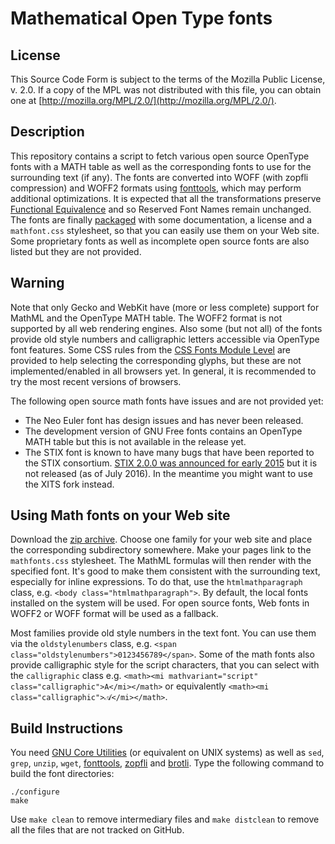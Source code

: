 Mathematical Open Type fonts
============================

License
-------

This Source Code Form is subject to the terms of the Mozilla Public
License, v. 2.0. If a copy of the MPL was not distributed with this
file, you can obtain one at
[http://mozilla.org/MPL/2.0/](http://mozilla.org/MPL/2.0/).

Description
-----------

This repository contains a script to fetch various open source OpenType fonts
with a MATH table as well as the corresponding fonts to use for the surrounding
text (if any). The fonts are converted into WOFF (with zopfli compression) and
WOFF2 formats using
[fonttools](https://github.com/behdad/fonttools), which may perform additional
optimizations. It is expected that all the transformations preserve
[Functional Equivalence](http://scripts.sil.org/cms/scripts/page.php?site_id=nrsi&id=OFL_web_fonts_and_RFNs#33301a9c)
and so Reserved Font Names remain unchanged. The fonts are finally
[packaged](https://github.com/fred-wang/MathFonts/archive/gh-pages.zip) with
some documentation, a license and a `mathfont.css` stylesheet, so that you can
easily use them on your Web site. Some proprietary fonts as well as incomplete
open source fonts are also listed but they are not provided.

Warning
-------

Note that only Gecko and WebKit have (more or less complete) support for MathML
and the OpenType MATH table. The WOFF2 format is not supported by all web
rendering engines.
Also some (but not all) of the fonts provide old style numbers and calligraphic
letters accessible via OpenType font features. Some CSS rules from the
[CSS Fonts Module Level](http://dev.w3.org/csswg/css-fonts/)
are provided to help selecting the corresponding glyphs, but these are not
implemented/enabled in all browsers yet.
In general, it is recommended to try the most recent versions of browsers.

The following open source math fonts have issues and are not provided yet:
- The Neo Euler font has design issues and has never been released.
- The development version of GNU Free fonts contains an OpenType MATH table
  but this is not available in the release yet.
- The STIX font is known to have many bugs that have been reported to the
  STIX consortium.
  [STIX 2.0.0 was announced for early 2015](http://www.stixfonts.org/)
  but it is not released (as of July 2016). In the meantime you might
  want to use the XITS fork instead.

Using Math fonts on your Web site
---------------------------------

Download the
[zip archive](https://github.com/fred-wang/MathFonts/archive/gh-pages.zip).
Choose one family for your web site and place the corresponding subdirectory
somewhere.
Make your pages link to the `mathfonts.css` stylesheet. The MathML formulas
will then render with the specified font. It's good to make them consistent
with the surrounding text, especially for inline expressions. To do that,
use the `htmlmathparagraph` class, e.g. `<body class="htmlmathparagraph">`.
By default, the local fonts installed on the system will be used. For open
source fonts, Web fonts in WOFF2 or WOFF format will be used as a fallback.

Most families provide old style numbers in the text font. You can use them via
the `oldstylenumbers` class, e.g.
`<span class="oldstylenumbers">0123456789</span>`. Some of the math fonts also
provide calligraphic style for the script characters, that you can select
with the `calligraphic` class e.g.
`<math><mi mathvariant="script" class="calligraphic">A</mi></math>` or
equivalently `<math><mi class="calligraphic">𝒜</mi></math>`.

Build Instructions
------------------

You need [GNU Core Utilities](https://en.wikipedia.org/wiki/GNU_Core_Utilities)
(or equivalent on UNIX systems) as well as `sed`, `grep`, `unzip`, `wget`,
[fonttools](https://github.com/behdad/fonttools),
[zopfli](https://github.com/anthrotype/py-zopfli) and
[brotli](https://github.com/google/brotli/). Type the following command
to build the font directories:

    ./configure
    make

Use `make clean` to remove intermediary files and `make distclean` to remove
all the files that are not tracked on GitHub.
